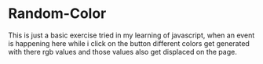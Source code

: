 # Random-Color
This is just a basic exercise tried in my learning of javascript, when an event is happening here while i click
on the button different colors get generated with there rgb values and those values also get displaced on the page.
